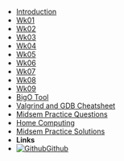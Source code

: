 - [Introduction](_introduction)
- [Wk01](Wk01)
- [Wk02](Wk02)
- [Wk03](Wk03)
- [Wk04](Wk04)
- [Wk05](Wk05)
- [Wk06](Wk06)
- [Wk07](Wk07)
- [Wk08](Wk08)
- [Wk09](Wk09)
- [BigO Tool](BigOh)
- [Valgrind and GDB Cheatsheet](gdb_valgrind)
- [Midsem Practice Questions](midsem_questions)
- [Home Computing](home_computing)
- [Midsem Practice Solutions](https://github.com/BraedonWooding/Comp2521-19T3/tree/master/PracticeAnswers)
- **Links**
- [![Github](https://icongram.jgog.in/simple/github.svg?color=808080&size=16)Github](https://github.com/BraedonWooding/Comp2521-19T3)
